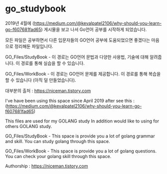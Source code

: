 # go_studybook

2019년 4월에 (https://medium.com/@kevalpatel2106/why-should-you-learn-go-f607681fad65) 게시물을 보고 나서 Go언어 공부를 시작하게 되었습니다.

모든 파일은 공부하면서 다른 입문자들의 GO언어 공부에 도움되었으면 좋겠다는 마음으로 정리해둔 파일입니다.

GO_Files/StudyBook - 이 경로는 GO언어 문법과 다양한 사용법, 기술에 대해 알려줍니다. 이 경로를 통해 실습을 할 수 있습니다.

GO_Files/WorkBook - 이 경로는 GO언어 문제를 제공합니다. 이 경로를 통해 복습을 할 수 있습니다 (아직 덜 만들었습니다).

대부분의 출처 : https://niceman.tistory.com

I've have been using this space since April 2019 after see this : (https://medium.com/@kevalpatel2106/why-should-you-learn-go-f607681fad65)

This files are used for my GOLANG study In addition would like to using for others GOLANG study.


GO_Files/StudyBook - This space is provide you a lot of golang grammar and skill. You can study golang through this space.


GO_Files/WorkBook - This space is provide you a lot of golang questions. You can check your golang skill through this space. 


Authorship : https://niceman.tistory.com
